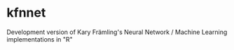 # kfnnet
Development version of Kary Främling's Neural Network / Machine Learning implementations in "R"
